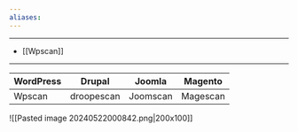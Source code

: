 ```yaml
---
aliases:
---
```

---
- [[Wpscan]]
---
| WordPress | Drupal | Joomla | Magento |
| ----- | ----- | ---- | ---- | 
| Wpscan | droopescan | Joomscan | Magescan |

![[Pasted image 20240522000842.png|200x100]]

